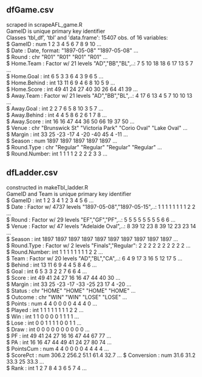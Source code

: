 
## dfGame.csv  
scraped in scrapeAFL_game.R  
GameID is unique primary key identifier  
Classes ‘tbl_df’, ‘tbl’ and 'data.frame':	15407 obs. of  16 variables:  
 $ GameID      : num  1 2 3 4 5 6 7 8 9 10 ...  
 $ Date        : Date, format: "1897-05-08" "1897-05-08" ...  
 $ Round       : chr  "R01" "R01" "R01" "R01" ...  
 $ Home.Team   : Factor w/ 21 levels "AD","BB","BL",..: 7 5 10 18 18 6 17 13 5 7 ...  
 $ Home.Goal   : int  6 5 3 3 6 4 3 9 6 5 ...  
 $ Home.Behind : int  13 11 6 9 4 6 8 10 5 9 ...  
 $ Home.Score  : int  49 41 24 27 40 30 26 64 41 39 ...  
 $ Away.Team   : Factor w/ 21 levels "AD","BB","BL",..: 4 17 6 13 4 5 7 10 10 13 ...  
 $ Away.Goal   : int  2 2 7 6 5 8 10 3 5 7 ...  
 $ Away.Behind : int  4 4 5 8 6 2 6 1 7 8 ...  
 $ Away.Score  : int  16 16 47 44 36 50 66 19 37 50 ...  
 $ Venue       : chr  "Brunswick St" "Victoria Park" "Corio Oval" "Lake Oval" ...  
 $ Margin      : int  33 25 -23 -17 4 -20 -40 45 4 -11 ...  
 $ Season      : num  1897 1897 1897 1897 1897 ...  
 $ Round.Type  : chr  "Regular" "Regular" "Regular" "Regular" ...  
 $ Round.Number: int  1 1 1 1 2 2 2 2 3 3 ...  


## dfLadder.csv  
constructed in makeTbl_ladder.R  
GameID and Team is unique primary key identifier  
 $ GameID      : int  1 2 3 4 1 2 3 4 5 6 ...  
 $ Date        : Factor w/ 4737 levels "1897-05-08","1897-05-15",..: 1 1 1 1 1 1 1 1 2 2 ...  
 $ Round       : Factor w/ 29 levels "EF","GF","PF",..: 5 5 5 5 5 5 5 5 6 6 ...  
 $ Venue       : Factor w/ 47 levels "Adelaide Oval",..: 8 39 12 23 8 39 12 23 23 14 ...  
 $ Season      : int  1897 1897 1897 1897 1897 1897 1897 1897 1897 1897 ...  
 $ Round.Type  : Factor w/ 2 levels "Finals","Regular": 2 2 2 2 2 2 2 2 2 2 ...  
 $ Round.Number: int  1 1 1 1 1 1 1 1 2 2 ...  
 $ Team        : Factor w/ 20 levels "AD","BL","CA",..: 6 4 9 17 3 16 5 12 17 5 ...  
 $ Behind      : int  13 11 6 9 4 4 5 8 4 6 ...  
 $ Goal        : int  6 5 3 3 2 2 7 6 6 4 ...  
 $ Score       : int  49 41 24 27 16 16 47 44 40 30 ...  
 $ Margin      : int  33 25 -23 -17 -33 -25 23 17 4 -20 ...  
 $ Status      : chr  "HOME" "HOME" "HOME" "HOME" ...  
 $ Outcome     : chr  "WIN" "WIN" "LOSE" "LOSE" ...  
 $ Points      : num  4 4 0 0 0 0 4 4 4 0 ...  
 $ Played      : int  1 1 1 1 1 1 1 1 2 2 ...  
 $ Win         : int  1 1 0 0 0 0 1 1 1 1 ...  
 $ Lose        : int  0 0 1 1 1 1 0 0 1 1 ...  
 $ Draw        : int  0 0 0 0 0 0 0 0 0 0 ...  
 $ PF          : int  49 41 24 27 16 16 47 44 67 77 ...  
 $ PA          : int  16 16 47 44 49 41 24 27 80 74 ...  
 $ PointsCum   : num  4 4 0 0 0 0 4 4 4 4 ...  
 $ ScorePct    : num  306.2 256.2 51.1 61.4 32.7 ... 
 $ Conversion  : num  31.6 31.2 33.3 25 33.3 ...  
 $ Rank        : int  1 2 7 8 4 3 6 5 7 4 ...  
 
 
